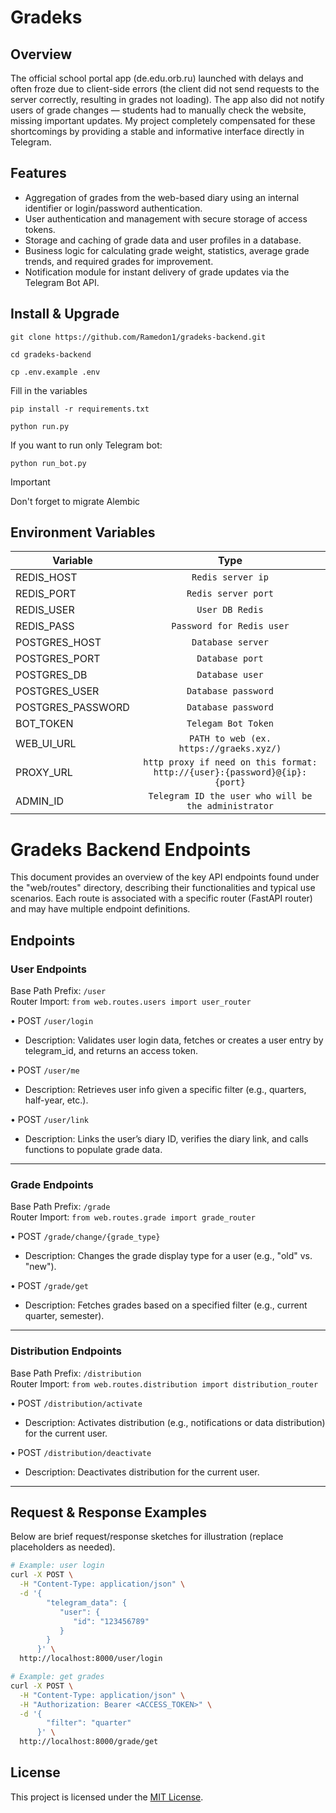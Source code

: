 # Gradeks

## Overview

The official school portal app (de.edu.orb.ru) launched with delays and often froze due to client-side errors (the client did not send requests to the server correctly, resulting in grades not loading). The app also did not notify users of grade changes — students had to manually check the website, missing important updates. My project completely compensated for these shortcomings by providing a stable and informative interface directly in Telegram.
## Features

- Aggregation of grades from the web-based diary using an internal identifier or login/password authentication.
- User authentication and management with secure storage of access tokens.
- Storage and caching of grade data and user profiles in a database.
- Business logic for calculating grade weight, statistics, average grade trends, and required grades for improvement.
- Notification module for instant delivery of grade updates via the Telegram Bot API.

## Install & Upgrade

```
git clone https://github.com/Ramedon1/gradeks-backend.git
```

```
cd gradeks-backend
```

```
cp .env.example .env
```

Fill in the variables

```
pip install -r requirements.txt
```

```
python run.py
```

If you want to run only Telegram bot:

```
python run_bot.py 
```

> [!IMPORTANT]  
> Don't forget to migrate Alembic

## Environment Variables

| Variable          |                                   Type                                    |
|-------------------|:-------------------------------------------------------------------------:|
| REDIS_HOST        |                             `Redis server ip`                             |
| REDIS_PORT        |                            `Redis server port`                            |
| REDIS_USER        |                              `User DB Redis`                              |
| REDIS_PASS        |                         `Password for Redis user`                         |
| POSTGRES_HOST     |                             `Database server`                             |
| POSTGRES_PORT     |                              `Database port`                              |
| POSTGRES_DB       |                              `Database user`                              |
| POSTGRES_USER     |                            `Database password`                            |
| POSTGRES_PASSWORD |                            `Database password`                            |
| BOT_TOKEN         |                            `Telegam Bot Token`                            |
| WEB_UI_URL        |                  `PATH to web (ex. https://graeks.xyz/)`                  |
| PROXY_URL         | `http proxy if need on this format: http://{user}:{password}@{ip}:{port}` |
| ADMIN_ID          |           `Telegram ID the user who will be the administrator`            |

# Gradeks Backend Endpoints

This document provides an overview of the key API endpoints found under the "web/routes" directory, describing their functionalities and typical use scenarios. Each route is associated with a specific router (FastAPI router) and may have multiple endpoint definitions.



## Endpoints

### User Endpoints
Base Path Prefix: `/user`  
Router Import: `from web.routes.users import user_router`

• POST `/user/login`  
  - Description: Validates user login data, fetches or creates a user entry by telegram_id, and returns an access token.  

• POST `/user/me`  
  - Description: Retrieves user info given a specific filter (e.g., quarters, half-year, etc.).  

• POST `/user/link`  
  - Description: Links the user’s diary ID, verifies the diary link, and calls functions to populate grade data.  

---

### Grade Endpoints
Base Path Prefix: `/grade`  
Router Import: `from web.routes.grade import grade_router`

• POST `/grade/change/{grade_type}`  
  - Description: Changes the grade display type for a user (e.g., "old" vs. "new").  

• POST `/grade/get`  
  - Description: Fetches grades based on a specified filter (e.g., current quarter, semester).  

---

### Distribution Endpoints
Base Path Prefix: `/distribution`  
Router Import: `from web.routes.distribution import distribution_router`

• POST `/distribution/activate`  
  - Description: Activates distribution (e.g., notifications or data distribution) for the current user.  

• POST `/distribution/deactivate`  
  - Description: Deactivates distribution for the current user.  

---

## Request & Response Examples

Below are brief request/response sketches for illustration (replace placeholders as needed).

```bash
# Example: user login
curl -X POST \
  -H "Content-Type: application/json" \
  -d '{
        "telegram_data": {
           "user": {
              "id": "123456789"
           }
        }
      }' \
  http://localhost:8000/user/login
```

```bash
# Example: get grades
curl -X POST \
  -H "Content-Type: application/json" \
  -H "Authorization: Bearer <ACCESS_TOKEN>" \
  -d '{
        "filter": "quarter"
      }' \
  http://localhost:8000/grade/get
```


## License

This project is licensed under the [MIT License](LICENSE).  
